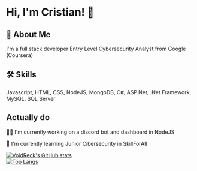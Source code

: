 # Hi, I'm Cristian! 👋

## 🚀 About Me
I'm a full stack developer
Entry Level Cybersecurity Analyst from Google (Coursera)

## 🛠 Skills
Javascript, HTML, CSS, NodeJS, MongoDB, C#, ASP.Net, .Net Framework, MySQL, SQL Server

## Actually do
👩‍💻 I'm currently working on a discord bot and dashboard in NodeJS

🧠 I'm currently learning Junior Cibersecurity in SkillForAll

[![VoidReck's GitHub stats](https://github-readme-stats.vercel.app/api?username=VoidReck&show_icons=true&count_private=true&theme=tokyonight)](https://github.com/VoidReck)
<br>
[![Top Langs](https://github-readme-stats.vercel.app/api/top-langs/?username=VoidReck&layout=compact&count_private=true&langs_count=10&theme=tokyonight)](https://github.com/VoidReck)

